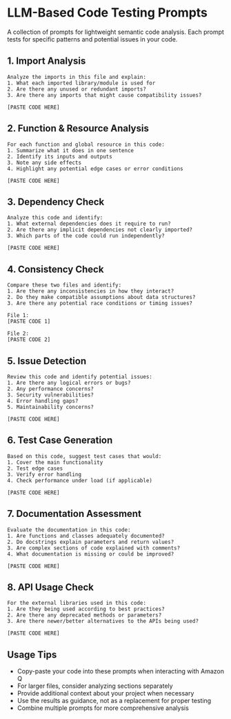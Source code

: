 # LLM-Based Code Testing Prompts

A collection of prompts for lightweight semantic code analysis. Each prompt tests for specific patterns and potential issues in your code.

## 1. Import Analysis
```
Analyze the imports in this file and explain:
1. What each imported library/module is used for
2. Are there any unused or redundant imports?
3. Are there any imports that might cause compatibility issues?

[PASTE CODE HERE]
```

## 2. Function & Resource Analysis
```
For each function and global resource in this code:
1. Summarize what it does in one sentence
2. Identify its inputs and outputs
3. Note any side effects
4. Highlight any potential edge cases or error conditions

[PASTE CODE HERE]
```

## 3. Dependency Check
```
Analyze this code and identify:
1. What external dependencies does it require to run?
2. Are there any implicit dependencies not clearly imported?
3. Which parts of the code could run independently?

[PASTE CODE HERE]
```

## 4. Consistency Check
```
Compare these two files and identify:
1. Are there any inconsistencies in how they interact?
2. Do they make compatible assumptions about data structures?
3. Are there any potential race conditions or timing issues?

File 1:
[PASTE CODE 1]

File 2:
[PASTE CODE 2]
```

## 5. Issue Detection
```
Review this code and identify potential issues:
1. Are there any logical errors or bugs?
2. Any performance concerns?
3. Security vulnerabilities?
4. Error handling gaps?
5. Maintainability concerns?

[PASTE CODE HERE]
```

## 6. Test Case Generation
```
Based on this code, suggest test cases that would:
1. Cover the main functionality
2. Test edge cases
3. Verify error handling
4. Check performance under load (if applicable)

[PASTE CODE HERE]
```

## 7. Documentation Assessment
```
Evaluate the documentation in this code:
1. Are functions and classes adequately documented?
2. Do docstrings explain parameters and return values?
3. Are complex sections of code explained with comments?
4. What documentation is missing or could be improved?

[PASTE CODE HERE]
```

## 8. API Usage Check
```
For the external libraries used in this code:
1. Are they being used according to best practices?
2. Are there any deprecated methods or parameters?
3. Are there newer/better alternatives to the APIs being used?

[PASTE CODE HERE]
```

## Usage Tips

- Copy-paste your code into these prompts when interacting with Amazon Q
- For larger files, consider analyzing sections separately
- Provide additional context about your project when necessary
- Use the results as guidance, not as a replacement for proper testing
- Combine multiple prompts for more comprehensive analysis
